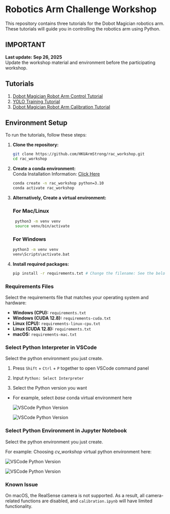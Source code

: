 # Robotics Arm Challenge Workshop
This repository contains three tutorials for the Dobot Magician robotics arm. These tutorials will guide you in controlling the robotics arm using Python.

## IMPORTANT
**Last update: Sep 26, 2025**  
Update the workshop material and environment before the participating workshop.

## Tutorials

1. [Dobot Magician Robot Arm Control Tutorial](dobot.ipynb)
2. [YOLO Training Tutorial](cv_yolo/yolov8.ipynb) 
3. [Dobot Magician Robot Arm Calibration Tutorial](calibration.ipynb)

## Environment Setup

To run the tutorials, follow these steps:

1. **Clone the repository:**
    ```bash
    git clone https://github.com/HKUArmStrong/rac_workshop.git
    cd rac_workshop
    ```

2. **Create a conda environment:**  
    Conda Installation Information: [Click Here](conda.md)
    ```bash
    conda create -n rac_workshop python=3.10
    conda activate rac_workshop
    ```

3. **Alternatively, Create a virtual environment:**
    ### For Mac/Linux ###
   ```bash
    python3 -m venv venv
    source venv/bin/activate
    ```
    ### For Windows ###
    ```bash
    python3 -m venv venv
    venv\Scripts\activate.bat
    ``` 

4. **Install required packages:**
    ```bash
    pip install -r requirements.txt # Change the filename: See the below requirement for difference hardware and OS. 
    ```
  
### Requirements Files

Select the requirements file that matches your operating system and hardware:

- **Windows (CPU):** `requirements.txt`
- **Windows (CUDA 12.8):** `requirements-cuda.txt`
- **Linux (CPU):** `requirements-linux-cpu.txt`
- **Linux (CUDA 12.8):** `requirements.txt`
- **macOS:** `requirements-mac.txt`

### Select Python Interpreter in VSCode
Select the python environment you just create. 

  1. Press `Shift` + `Ctrl` + `P` together to open VSCode command panel
   
  2. Input `Python: Select Interpreter`

  3. Select the Python version you want

  - For example, select *base* conda virtual environment here

    ![VSCode Python Version](img/vscode_conda.png)

    ![VSCode Python Version](img/vscode_conda_py.png)
    
### Select Python Environment in Jupyter Notebook
Select the python environment you just create. 

For example: Choosing *cv_workshop* virtual python environment here:
  
  ![VSCode Python Version](img/jupyter_kernel.png)

  ![VSCode Python Version](img/jupyter_kernel_py.png)

### Known Issue
On macOS, the RealSense camera is not supported. As a result, all camera-related functions are disabled, and `calibration.ipynb` will have limited functionality.
